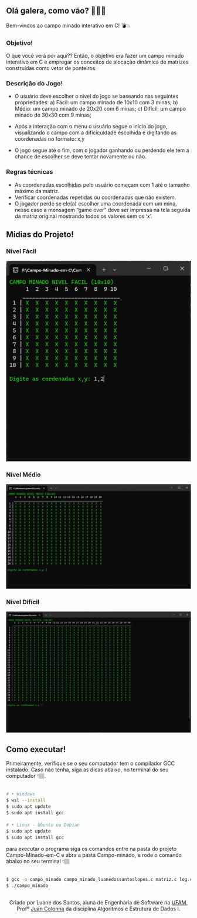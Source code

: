 ## Olá galera, como vão? 🖖🏽😊
Bem-vindos ao campo minado interativo em C! 💣💥

### Objetivo!
O que você verá por aqui?? Então, o objetivo era fazer um campo minado interativo em C e empregar os conceitos de alocação dinâmica de matrizes construídas como vetor de
ponteiros.

### Descrição do Jogo!
- O usuário deve escolher o nivel do jogo se baseando nas seguintes propriedades:
    a) Fácil: um campo minado de 10x10 com 3 minas;
    b) Médio: um campo minado de 20x20 com 6 minas;
    c) Difícil: um campo minado de 30x30 com 9 minas;
  
- Após a interação com o menu o usuário segue o inicio do jogo, visualizando o campo com a dificiculdade escolhida e digitando as coordenadas no formato: x,y
- O jogo segue até o fim, com o jogador ganhando ou perdendo ele tem a chance de escolher se deve tentar novamente ou não.

### Regras técnicas
- As coordenadas escolhidas pelo usuário começam com 1 até o tamanho máximo da
matriz.
- Verificar coordenadas repetidas ou coordenadas que não existem.
- O jogador perde se ele(a) escolher uma coordenada com um mina, nesse caso a
mensagem “game over” deve ser impressa na tela seguida da matriz original mostrando
todos os valores sem os ‘x’.

## Mídias do Projeto!
### Nível Fácil
![Fácil](assets/campo-facil.png)
### Nível Médio
![Médio](assets/campo-medio.png)
### Nível Difícil
![Difícil](assets/campo-dificil.png)

## Como executar!

Primeiramente, verifique se o seu computador tem o compilador GCC instalado.
Caso não tenha, siga as dicas abaixo, no terminal do seu computador 👇🏽.

```bash

# •	Windows
$ wsl --install
$ sudo apt update
$ sudo apt install gcc

# •	Linux - Ubuntu ou Debian
$ sudo apt update
$ sudo apt install gcc

```
para executar o programa siga os comandos entre na pasta do projeto Campo-Minado-em-C e abra a pasta Campo-minado, e rode o comando abaixo no seu terminal 👇🏽

```bash

$ gcc -o campo_minado campo_minado_luanedossantoslopes.c matriz.c log.c
$ ./campo_minado

```

##
<div align='center'>   
Criado por Luane dos Santos, aluna de Engenharia de Software na <a href="https://icomp.ufam.edu.br/">UFAM</a>, Profº  <a href="https://www.linkedin.com/in/juan-colonna-700bba56">Juan Colonna</a> da disciplina Algoritmos e Estrutura de Dados I.
</div>
